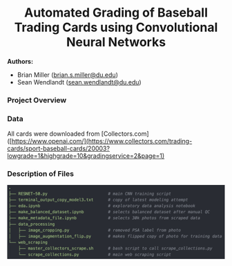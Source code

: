 <h1 align="center">Automated Grading of Baseball Trading Cards using Convolutional Neural Networks</h1>  

**Authors:**  
- Brian Miller (brian.s.miller@du.edu)
- Sean Wendlandt (sean.wendlandt@du.edu)

### Project Overview

### Data
All cards were downloaded from [Collectors.com]([https://www.openai.com/](https://www.collectors.com/trading-cards/sport-baseball-cards/20003?lowgrade=1&highgrade=10&gradingservice=2&page=1)

### Description of Files  

![alt text](https://github.com/BrianMillerS/trading_card_grading_capstone/blob/31fcde187ceea1c5c8a3efce8f694628e80596ab/tree_structure.png)
